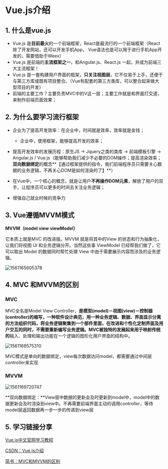 # Vue.js介绍

## 1. 什么是vue.js

- Vue.js 是**目前最火**的一个前端框架，React是最流行的一个前端框架（React除了开发网站，还可以开发手机App， Vue语法也是可以用于进行手机App开发的，需要借助于Weex）
- Vue.js 是前端的**主流框架之一**，和Angular.js、React.js 一起，并成为前端三大主流框架！
- Vue.js 是一套构建用户界面的框架，**只关注视图层**，它不仅易于上手，还便于与第三方库或既有项目整合。（Vue有配套的第三方类库，可以整合起来做大型项目的开发）
- 前端的主要工作？主要负责MVC中的V这一层；主要工作就是和界面打交道，来制作前端页面效果； 



## 2. 为什么要学习流行框架

- 企业为了提高开发效率：在企业中，时间就是效率，效率就是金钱；
  - 企业中，使用框架，能够提高开发的效率；

- 提高开发效率的发展历程：原生JS -> Jquery之类的类库 -> 前端模板引擎 -> Angular.js / Vue.js（能够帮助我们减少不必要的DOM操作；提高渲染效率；**双向数据绑定**的概念**【通过框架提供的指令，我们前端程序员只需要关心数据的业务逻辑，不再关心DOM是如何渲染的了】**）
- 在Vue中，一个核心的概念，就是让用户**不再操作DOM元素**，解放了用户的双手，让程序员可以更多的时间去关注业务逻辑；

- 增强自己就业时候的竞争力



## 3. Vue遵循MVVM模式

**MVVM（model	view	viewModel）**

它本质上就是MVC 的改进版。MVVM 就是将其中的View 的状态和行为抽象化，让我们将视图 UI 和业务逻辑分开。当然这些事 ViewModel 已经帮我们做了，它可以取出 Model 的数据同时帮忙处理 View 中由于需要展示内容而涉及的业务逻辑。

![1561165605378](C:\Users\admin\AppData\Roaming\Typora\typora-user-images\1561165605378.png)





## 4. MVC 和MVVM的区别

### **MVC**

MVC全名是Model View Controller，**是模型(model)－视图(view)－控制器(controller)**的缩写，一种软件设计典范，用一种业务逻辑、数据、界面显示分离的方法组织代码，将业务逻辑聚集到一个部件里面，在改进和个性化定制界面及用户交互的同时，不需要重新编写业务逻辑。MVC被独特的发展起来用于映射**传统的**输入、处理和输出功能在一个逻辑的图形化用户界面的结构中。

![1561168575310](C:\Users\admin\AppData\Roaming\Typora\typora-user-images\1561168575310.png)

MVC模式是单向的数据绑定，view每次数据访问model，都需要通过中间层controller来实现

### MVVM

![1561169720747](C:\Users\admin\AppData\Roaming\Typora\typora-user-images\1561169720747.png)

**双向数据绑定：**View层中数据的更新会及时更新到model中，model中的数据更新会及时渲染到view中。不再需要前端界面主动的调用controller，等待model层返回数据再一步一步的传递到view层

## 5. 学习链接分享

[Vue.js中文官网学习教程](https://cn.vuejs.org/v2/guide/)

[CSDN：Vue.js介绍](https://blog.csdn.net/qq_16858683/article/details/81021315)

[简书：MVC和MVVM的区别](https://www.jianshu.com/p/b0aab1ffad93)